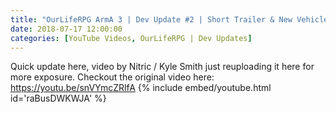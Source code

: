 ```yaml
---
title: "OurLifeRPG ArmA 3 | Dev Update #2 | Short Trailer & New Vehicles!"
date: 2018-07-17 12:00:00
categories: [YouTube Videos, OurLifeRPG | Dev Updates]
---
```

Quick update here, video by Nitric / Kyle Smith just reuploading it here for more exposure. Checkout the original video here: https://youtu.be/snVYmcZRlfA
{% include embed/youtube.html id='raBusDWKWJA' %}